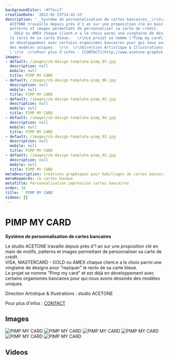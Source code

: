 ```yaml
---
backgroundColor: '#f7ecc7'
creationDate: '2022-02-23T14:41:33'
description: "__Système de personnalisation de cartes bancaires__\r\n\r\nLe studio
  ACETONE travaille depuis près d'1 an sur une proposition clé en main de motifs,
  patterns et images permettant de personnaliser sa carte de crédit.   \r\nVISA, MASTERCARD
  - GOLD ou AMEX chaque client.e a le choix parmi une vingtaine de designs pour \"repiquer\"
  le recto de sa carte bleue.   \r\nLe projet se nomme \"Pimp my card\" et est déjà
  en développement avec certains organismes bancaires pour qui nous avons dessinés
  des modèles uniques.  \r\n  \r\nDirection Artistique & Illustrations : studio ACETONE
  \ \r\n  \r\nPour plus d'infos : [CONTACT](http://www.acetone-graphik.com/contact)"
images:
- default: /images/cb-design-template-pimp_07.jpg
  description: null
  mobile: null
  title: PIMP MY CARD
- default: /images/cb-design-template-pimp_06.jpg
  description: null
  mobile: null
  title: PIMP MY CARD
- default: /images/cb-design-template-pimp_05.jpg
  description: null
  mobile: null
  title: PIMP MY CARD
- default: /images/cb-design-template-pimp_04.jpg
  description: null
  mobile: null
  title: PIMP MY CARD
- default: /images/cb-design-template-pimp_03.jpg
  description: null
  mobile: null
  title: PIMP MY CARD
- default: /images/cb-design-template-pimp_02.jpg
  description: null
  mobile: null
  title: PIMP MY CARD
metaDescription: Créations graphiques pour habillages de cartes bancaires
metaKeywords: cb cartes banque
metaTitle: Personnalisation impression cartes bancaires
order: 10
title: ' PIMP MY CARD'
videos: []
---
```


#  PIMP MY CARD

__Système de personnalisation de cartes bancaires__

Le studio ACETONE travaille depuis près d'1 an sur une proposition clé en main de motifs, patterns et images permettant de personnaliser sa carte de crédit.   
VISA, MASTERCARD - GOLD ou AMEX chaque client.e a le choix parmi une vingtaine de designs pour "repiquer" le recto de sa carte bleue.   
Le projet se nomme "Pimp my card" et est déjà en développement avec certains organismes bancaires pour qui nous avons dessinés des modèles uniques.  
  
Direction Artistique & Illustrations : studio ACETONE  
  
Pour plus d'infos : [CONTACT](http://www.acetone-graphik.com/contact)

## Images

![PIMP MY CARD](/images/cb-design-template-pimp_07.jpg)
![PIMP MY CARD](/images/cb-design-template-pimp_06.jpg)
![PIMP MY CARD](/images/cb-design-template-pimp_05.jpg)
![PIMP MY CARD](/images/cb-design-template-pimp_04.jpg)
![PIMP MY CARD](/images/cb-design-template-pimp_03.jpg)
![PIMP MY CARD](/images/cb-design-template-pimp_02.jpg)

## Videos